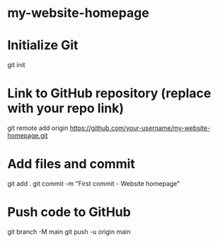 # my-website-homepage
# Initialize Git
git init  

# Link to GitHub repository (replace with your repo link)
git remote add origin https://github.com/your-username/my-website-homepage.git  

# Add files and commit
git add .
git commit -m "First commit - Website homepage"

# Push code to GitHub
git branch -M main
git push -u origin main
